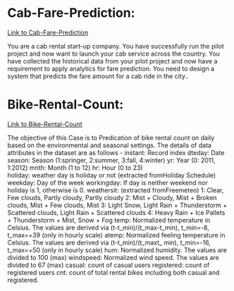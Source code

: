 
# Cab-Fare-Prediction: 

[Link to Cab-Fare-Prediction](https://github.com/sanjaytallolli/Cab-Fare-Prediction) 

You are a cab rental start-up company. You have successfully run the pilot project and now want to launch your cab service across the country. You have collected the historical data from your pilot project and now have a requirement to apply analytics for fare prediction. You need to design a system that predicts the fare amount for a cab ride in the city..

# Bike-Rental-Count: 

[Link to Bike-Rental-Count](https://github.com/sanjaytallolli/Bike-Rental-Count) 

The objective of this Case is to Predication of bike rental count on daily based on the environmental and seasonal settings. The details of data attributes in the dataset are as follows - 
instant: Record index dteday: Date season: Season (1:springer, 2:summer, 3:fall, 4:winter) 
yr: Year (0: 2011, 1:2012)          mnth: Month (1 to 12)                hr: Hour (0 to 23)             
holiday: weather day is holiday or not (extracted fromHoliday Schedule) 
weekday: Day of the week workingday: If day is neither weekend nor holiday is 1, otherwise is 0. weathersit: (extracted fromFreemeteo) 1: Clear, Few clouds, Partly cloudy, Partly cloudy 2: Mist + Cloudy, Mist + Broken clouds, Mist + Few clouds, Mist 3: Light Snow, Light Rain + Thunderstorm + Scattered clouds, Light Rain + Scattered clouds 4: Heavy Rain + Ice Pallets + Thunderstorm + Mist, Snow + Fog temp: Normalized temperature in Celsius. The values are derived via (t-t_min)/(t_max-t_min), t_min=-8, t_max=+39 (only in hourly scale) atemp: Normalized feeling temperature in Celsius. The values are derived via (t-t_min)/(t_maxt_ min), t_min=-16, t_max=+50 (only in hourly scale) hum: Normalized humidity. The values are divided to 100 (max) windspeed: Normalized wind speed. The values are divided to 67 (max) casual: count of casual users registered: count of registered users cnt: count of total rental bikes including both casual and registered.


